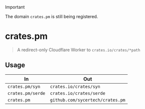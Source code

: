 > [!IMPORTANT]  
> The domain `crates.pm` is still being registered.

# crates.pm
> A redirect-only Cloudflare Worker to `crates.io/crates/*path`

## Usage
|In|Out|
|---|---|
|`crates.pm/syn`|`crates.io/crates/syn`|
|`crates.pm/serde`|`crates.io/crates/serde`|
|`crates.pm`|`github.com/sycertech/crates.pm`|
